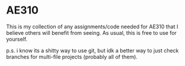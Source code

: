# AE310
This is my collection of any assignments/code needed for AE310 that I believe others will benefit from seeing.
As usual, this is free to use for yourself. 

p.s. i know its a shitty way to use git, but idk a better way to just check branches for multi-file projects (probably all of them).
